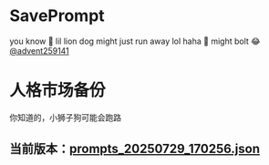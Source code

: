 # SavePrompt
you know 🫠 lil lion dog might just run away lol
haha 🐶 might bolt 😂 [@advent259141](https://github.com/advent259141)

# 人格市场备份
你知道的，小狮子狗可能会跑路

## 当前版本：[prompts_20250729_170256.json](https://github.com/Larch-C/SavePrompt/blob/main/prompts_20250729_170256.json)
